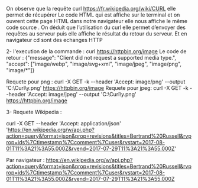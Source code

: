 On observe que la requête curl  https://fr.wikipedia.org/wiki/CURL elle permet de récupérer 
Le code HTML qui est affiche sur le terminal et on ouvrent cette page HTML dans notre navigateur elle nous affiche le même code source .
On déduit que l’utilisation du curl elle permet d’envoyer des requêtes au serveur puis elle affiche le résultat du retour du serveur.
Et en navigateur cd sont des echanges HTTP

2- l'execution de la commande : curl https://httpbin.org/image
   Le code de retour : 
{"message": "Client did not request a supported media type.", "accept": ["image/webp", "image/svg+xml", "image/jpeg", "image/png", "image/*"]}

Requete pour png  : curl -X GET -k --header 'Accept: image/png' --output 'C:\Curl\y.png'  https://httpbin.org/image
Requete pour jpeg: curl -X GET -k --header 'Accept: image/jpeg' --output 'C:\Curl\y.png'  https://httpbin.org/image

3- Requete Wikipedia :


curl -X GET --header 'Accept: application/json' 'https://en.wikipedia.org/w/api.php?action=query&format=json&prop=revisions&titles=Bertrand%20Russell&rvprop=ids%7Ctimestamp%7Ccomment%7Cuser&rvstart=2017-08-01T11%3A21%3A55.000Z&rvend=2017-07-29T11%3A21%3A55.000Z' 





Par navigateur :
https://en.wikipedia.org/w/api.php?action=query&format=json&prop=revisions&titles=Bertrand%20Russell&rvprop=ids%7Ctimestamp%7Ccomment%7Cuser&rvstart=2017-08-01T11%3A21%3A55.000Z&rvend=2017-07-29T11%3A21%3A55.000Z 